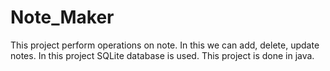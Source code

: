 # Note_Maker
This project perform operations on note. In this we can add, delete, update notes. In this project SQLite database is used. This project is done in java.

